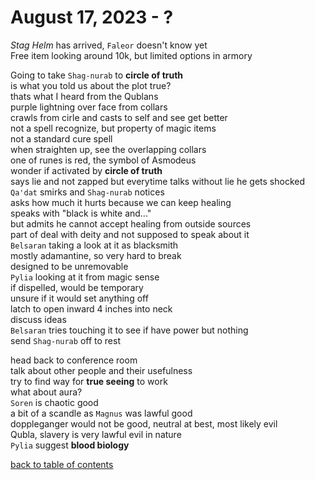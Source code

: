 # August 17, 2023 - ?

_Stag Helm_ has arrived, `Faleor` doesn't know yet  
Free item looking around 10k, but limited options in armory  

Going to take `Shag-nurab` to **circle of truth**  
is what you told us about the plot true?  
thats what I heard from the Qublans  
purple lightning over face from collars  
crawls from cirle and casts to self and see get better  
not a spell recognize, but property of magic items  
not a standard cure spell  
when straighten up, see the overlapping collars  
one of runes is red, the symbol of Asmodeus  
wonder if activated by **circle of truth**  
says lie and not zapped but everytime talks without lie he gets shocked  
`Qa'dat` smirks and `Shag-nurab` notices  
asks how much it hurts because we can keep healing  
speaks with "black is white and..."  
but admits he cannot accept healing from outside sources  
part of deal with deity and not supposed to speak about it  
`Belsaran` taking a look at it as blacksmith  
mostly adamantine, so very hard to break  
designed to be unremovable  
`Pylia` looking at it from magic sense  
if dispelled, would be temporary  
unsure if it would set anything off  
latch to open inward 4 inches into neck  
discuss ideas  
`Belsaran` tries touching it to see if have power but nothing  
send `Shag-nurab` off to rest  

head back to conference room  
talk about other people and their usefulness  
try to find way for **true seeing** to work  
what about aura?  
`Soren` is chaotic good  
a bit of a scandle as `Magnus` was lawful good  
doppleganger would not be good, neutral at best, most likely evil  
Qubla, slavery is very lawful evil in nature  
`Pylia` suggest **blood biology**  



[back to table of contents](/sessions/README.md)
